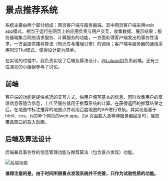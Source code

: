# 景点推荐系统
系统主要由两个部分组成：网页客户端与服务器端。其中网页客户端采用web app模式，相当于运行在网页上的应用负责与用户交互，收集数据、展示结果；服务器端集合网络请求服务、计算服务的功能，一方面处理客户端发出的事务性请求，一方面提供推荐算法（知识库与推理引擎）的调用；客户端与服务器的通信采用RESTful模式，使得设计更为简单。

在实现的过程中，我负责实现了后端及算法设计，[@Luluno01](https://github.com/Luluno01)负责前端。还有三位漂亮的小姐姐参与了讨论。

## 前端
客户端的功能是提供点选的交互方式，供用户填写基本的信息、同时收集用户的反馈信息等隐含信息，上传至服务器用于推荐系统的计算。在获得返回的推荐结果之后，在地图中标注推荐的地图点并利用百度地图的API进行导航。其实现是基于html、css、js的单个网页的web app。Zai 页面载入及等待服务器回复时，播放覆盖窗口的载入动画。

## 后端及算法设计
后端兼具事务性的信息管理功能与推荐算法（包含景点发现）功能。

![后端功能](https://github.com/cow8/travel_expert/blob/master/doc/img/backend_flow_chart.png "后端功能")

**值得注意的是，由于时间所限景点发现系统并不完善，只作为试验性质的功能。**
